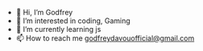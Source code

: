 - 👋 Hi, I’m Godfrey
- 👀 I’m interested in coding, Gaming
- 🌱 I’m currently learning js
- 📫 How to reach me godfreydavouofficial@gmail.com

<!---
fearlessx77/fearlessx77 is a ✨ special ✨ repository because its `README.md` (this file) appears on your GitHub profile.
You can click the Preview link to take a look at your changes.
--->
